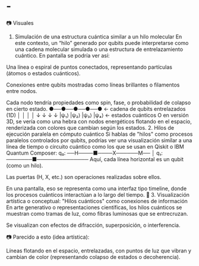 # -
📷 Visuales
1. Simulación de una estructura cuántica similar a un hilo molecular
En este contexto, un “hilo” generado por qubits puede interpretarse como una cadena molecular simulada o una estructura de entrelazamiento cuántico. En pantalla se podría ver así:

Una línea o espiral de puntos conectados, representando partículas (átomos o estados cuánticos).

Conexiones entre qubits mostradas como líneas brillantes o filamentos entre nodos.

Cada nodo tendría propiedades como spin, fase, o probabilidad de colapso en cierto estado.
●──●──●──●──●    ← cadena de qubits entrelazados (1D)
│   │   │   │
↓   ↓   ↓   ↓
|ψ₁⟩ |ψ₂⟩ |ψ₃⟩ |ψ₄⟩    ← estados cuánticos
O en versión 3D, se vería como una hebra con nodos energéticos flotando en el espacio, renderizada con colores que cambian según los estados.
2. Hilos de ejecución paralela en cómputo cuántico
Si hablas de "hilos" como procesos paralelos controlados por qubits, podrías ver una visualización similar a una línea de tiempo o circuito cuántico como los que se usan en Qiskit o IBM Quantum Composer:
q₀: ──H────■────X──────M──
           │
q₁: ───────■──────────────
Aquí, cada línea horizontal es un qubit (como un hilo).

Las puertas (H, X, etc.) son operaciones realizadas sobre ellos.

En una pantalla, eso se representa como una interfaz tipo timeline, donde los procesos cuánticos interactúan a lo largo del tiempo.
🌌 3. Visualización artística o conceptual: "Hilos cuánticos" como conexiones de información
En arte generativo o representaciones científicas, los hilos cuánticos se muestran como tramas de luz, como fibras luminosas que se entrecruzan.

Se visualizan con efectos de difracción, superposición, o interferencia.

📷 Parecido a esto (idea artística):

Líneas flotando en el espacio, entrelazadas, con puntos de luz que vibran y cambian de color (representando colapso de estados o decoherencia).
